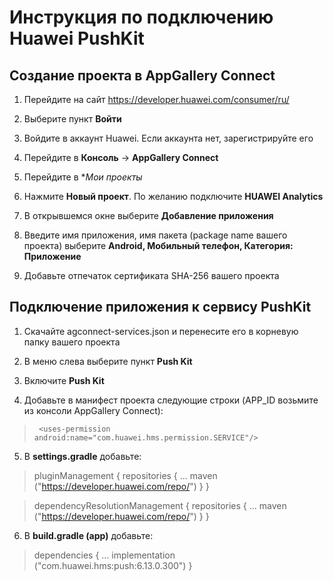 ﻿# Инструкция по подключению Huawei PushKit

## Создание проекта в AppGallery Connect

1. Перейдите на сайт <https://developer.huawei.com/consumer/ru/>

2. Выберите пункт **Войти**

3. Войдите в аккаунт Huawei. Если аккаунта нет, зарегистрируйте его

4. Перейдите в  **Консоль** -> **AppGallery Connect**

5. Перейдите в **Мои проекты*

6. Нажмите  **Новый проект**. По желанию подключите **HUAWEI Analytics**

7. В открывшемся окне выберите **Добавление приложения**

8. Введите имя приложения, имя пакета (package name вашего проекта) выберите  **Android, Мобильный
   телефон, Категория: Приложение**

9. Добавьте отпечаток сертификата SHA-256 вашего проекта

## Подключение приложения к сервису PushKit

1. Скачайте agconnect-services.json и перенесите его в корневую папку вашего проекта

2. В меню слева выберите пункт **Push Kit**

3. Включите **Push Kit**

4. Добавьте в манифест проекта следующие строки (APP_ID возьмите из консоли AppGallery Connect):

>      <uses-permission android:name="com.huawei.hms.permission.SERVICE"/>
> 
> <meta-data
> android:name="com.huawei.hms.client.appid"
> android:value="APP_ID" />

5. В **settings.gradle** добавьте: 

> pluginManagement {
repositories {
...
maven ("https://developer.huawei.com/repo/")
    }
}

> dependencyResolutionManagement {
repositories {
...
        maven ("https://developer.huawei.com/repo/")
    }
}

6. В **build.gradle (app)** добавьте:

>dependencies {
...
implementation ("com.huawei.hms:push:6.13.0.300")
}
